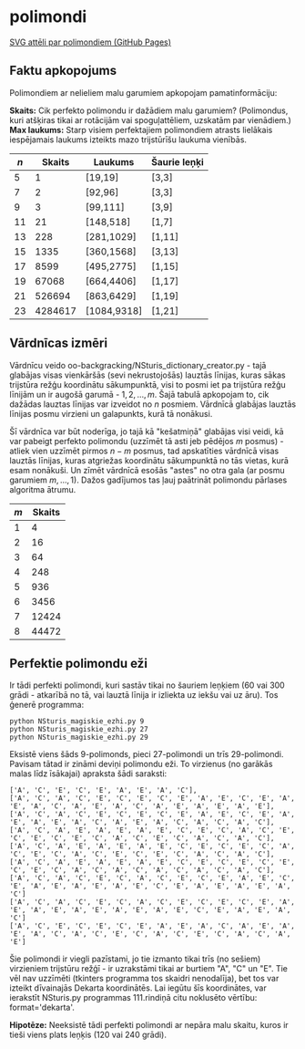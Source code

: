 # polimondi

<a href="https://kapsitis.github.io/polimondi/">SVG attēli par polimondiem (GitHub Pages)</a>

## Faktu apkopojums

Polimondiem ar nelieliem malu garumiem apkopojam pamatinformāciju: 

**Skaits:** 
  Cik perfekto polimondu ir dažādiem malu garumiem? (Polimondus, kuri 
  atšķiras tikai ar rotācijām vai spoguļattēliem, uzskatām par vienādiem.)
**Max laukums:** 
  Starp visiem perfektajiem polimondiem atrasts lielākais iespējamais laukums izteikts
  mazo trijstūrīšu laukuma vienībās.


| $n$      | Skaits  | Laukums         | Šaurie leņķi
| -------- | ------- | --------------- | -------------
| 5        | 1       | [19,19]         | [3,3]
| 7        | 2       | [92,96]         | [3,3]
| 9        | 3       | [99,111]        | [3,9]
| 11       | 21      | [148,518]       | [1,7]
| 13       | 228     | [281,1029]      | [1,11]
| 15       | 1335    | [360,1568]      | [3,13]
| 17       | 8599    | [495,2775]      | [1,15]
| 19       | 67068   | [664,4406]      | [1,17]
| 21       | 526694  | [863,6429]      | [1,19]
| 23       | 4284617 | [1084,9318]     | [1,21]


## Vārdnīcas izmēri

Vārdnīcu veido oo-backgracking/NSturis_dictionary_creator.py - tajā glabājas 
visas vienkāršās (sevi nekrustojošās) lauztās līnijas, kuras sākas trijstūra režģu koordinātu sākumpunktā, 
visi to posmi iet pa trijstūra režģu līnijām un ir augošā garumā - $1,2,\ldots,m$. 
Šajā tabulā apkopojam to, cik dažādas lauztas līnijas var izveidot no $n$ posmiem. 
Vārdnīcā glabājas lauztās līnijas posmu virzieni un galapunkts, kurā tā nonākusi. 

Šī vārdnīca var būt noderīga, jo tajā kā "kešatmiņā" glabājas visi veidi, kā var pabeigt 
perfekto polimondu (uzzīmēt tā asti jeb pēdējos $m$ posmus) - atliek vien uzzīmēt pirmos $n-m$ posmus, 
tad apskatīties vārdnīcā 
visas lauztās līnijas, kuras atgriežas koordinātu sākumpunktā no tās vietas, kurā esam nonākuši. 
Un zīmēt vārdnīcā esošās "astes" no otra gala (ar posmu garumiem $m,\ldots,1$). 
Dažos gadījumos tas ļauj paātrināt polimondu pārlases algoritma ātrumu.

| $m$      | Skaits  | 
| -------- | ------- | 
| 1        | 4       | 
| 2        | 16      | 
| 3        | 64      | 
| 4        | 248     | 
| 5        | 936     | 
| 6        | 3456    | 
| 7        | 12424   | 
| 8        | 44472   | 


## Perfektie polimondu eži

Ir tādi perfekti polimondi, kuri sastāv tikai no šauriem leņķiem (60 vai 300 grādi - atkarībā no tā,
vai lauztā līnija ir izliekta uz iekšu vai uz āru). Tos ģenerē programma: 

```
python NSturis_magiskie_ezhi.py 9
python NSturis_magiskie_ezhi.py 27
python NSturis_magiskie_ezhi.py 29
```

Eksistē viens šāds 9-polimonds, pieci 27-polimondi un trīs 29-polimondi. Pavisam tātad ir zināmi deviņi polimondu eži. 
To virzienus (no garākās malas līdz īsākajai) apraksta šādi saraksti: 

```
['A', 'C', 'E', 'C', 'E', 'A', 'E', 'A', 'C'],
['A', 'C', 'A', 'C', 'E', 'C', 'E', 'C', 'E', 'A', 'E', 'C', 'E', 'A', 'E', 'A', 'C', 'A', 'E', 'A', 'C', 'A', 'E', 'A', 'E', 'A', 'E'], 
['A', 'C', 'A', 'C', 'E', 'C', 'E', 'C', 'E', 'A', 'E', 'C', 'E', 'A', 'E', 'A', 'E', 'A', 'C', 'A', 'E', 'A', 'C', 'A', 'C', 'A', 'C'],
['A', 'C', 'A', 'E', 'A', 'E', 'A', 'E', 'C', 'E', 'C', 'A', 'C', 'E', 'C', 'E', 'C', 'E', 'C', 'A', 'C', 'E', 'C', 'A', 'C', 'A', 'C'],
['A', 'C', 'A', 'E', 'A', 'E', 'A', 'E', 'C', 'E', 'C', 'E', 'C', 'A', 'C', 'E', 'C', 'A', 'C', 'E', 'C', 'E', 'C', 'A', 'C', 'A', 'C'],
['A', 'C', 'A', 'E', 'A', 'E', 'A', 'E', 'C', 'E', 'C', 'E', 'C', 'E', 'C', 'E', 'C', 'A', 'C', 'A', 'C', 'A', 'C', 'A', 'C', 'A', 'C'],
['A', 'C', 'A', 'C', 'E', 'C', 'A', 'C', 'E', 'C', 'E', 'A', 'E', 'C', 'E', 'A', 'E', 'A', 'E', 'A', 'E', 'C', 'E', 'A', 'E', 'A', 'E', 'A', 'C']
['A', 'C', 'A', 'C', 'E', 'C', 'A', 'C', 'E', 'C', 'E', 'C', 'E', 'A', 'E', 'A', 'E', 'A', 'E', 'A', 'E', 'A', 'E', 'C', 'E', 'A', 'E', 'A', 'C']
['A', 'C', 'E', 'C', 'E', 'C', 'E', 'A', 'E', 'A', 'C', 'A', 'E', 'A', 'E', 'A', 'C', 'A', 'C', 'E', 'C', 'A', 'C', 'E', 'C', 'A', 'C', 'A', 'E']
```

Šie polimondi ir viegli pazīstami, jo tie izmanto tikai trīs (no sešiem) virzieniem trijstūru režģī - ir uzrakstāmi 
tikai ar burtiem "A", "C" un "E". 
Tie vēl nav uzzīmēti (tkinters programma tos skaidri nenodalīja), bet tos var izteikt dīvainajās Dekarta koordinātēs. 
Lai iegūtu šīs koordinātes, var ierakstīt NSturis.py programmas 111.rindiņā citu noklusēto vērtību: 
format='dekarta'. 


**Hipotēze:** Neeksistē tādi perfekti polimondi ar nepāra malu skaitu, 
kuros ir tieši viens plats leņķis (120 vai 240 grādi). 




